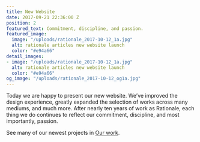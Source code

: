 ```yaml
---
title: New Website
date: 2017-09-21 22:36:00 Z
position: 2
featured_text: Commitment, discipline, and passion.
featured_image:
  image: "/uploads/rationale_2017-10-12_1a.jpg"
  alt: rationale articles new website launch
  color: "#e94a66"
detail_images:
- image: "/uploads/rationale_2017-10-12_1a.jpg"
  alt: rationale articles new website launch
  color: "#e94a66"
og_image: "/uploads/rationale_2017-10-12_og1a.jpg"
---
```


Today we are happy to present our new website. We’ve  improved the design experience, greatly expanded the selection of works across many mediums, and much more. After nearly ten years of work as Rationale, each thing we do continues to reflect our commitment, discipline, and most importantly, passion.

See many of our newest projects in [Our work](https://rationale-design.com/).